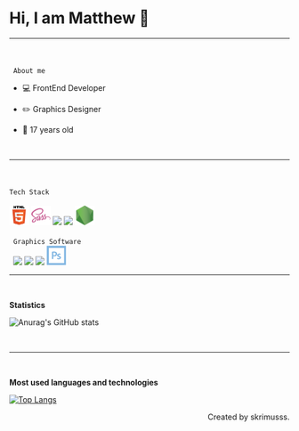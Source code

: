 <h1>Hi, I am Matthew 👋</h1>

---

<br>
<code>
 About me
</code>

- 💻 FrontEnd Developer

- ✏️ Graphics Designer

- 👦 17 years old

<br>

---

<br>

<code>
Tech Stack
</code>

<br>

 <img src="https://raw.githubusercontent.com/devicons/devicon/master/icons/html5/html5-original-wordmark.svg" height="35"/>

 <img src="https://raw.githubusercontent.com/devicons/devicon/master/icons/sass/sass-original.svg" height="35"/>

 <img src="https://upload.wikimedia.org/wikipedia/commons/4/4c/Typescript_logo_2020.svg" height="35">

 <img src="https://www.vectorlogo.zone/logos/git-scm/git-scm-icon.svg" height="35"/>

 <img src="https://raw.githubusercontent.com/github/explore/80688e429a7d4ef2fca1e82350fe8e3517d3494d/topics/nodejs/nodejs.png" height="35"/>

 <br>
 
 <code>
 Graphics Software
 </code>
 
 <img src="https://cdn.worldvectorlogo.com/logos/adobe-xd.svg" height="35"/>

 <img src="https://www.vectorlogo.zone/logos/adobe_illustrator/adobe_illustrator-icon.svg" height="35"/>

 <img src="https://download.blender.org/branding/community/blender_community_badge_white.svg" height="35"/>

 <img src="https://raw.githubusercontent.com/devicons/devicon/master/icons/photoshop/photoshop-line.svg" height="35"/>

 <br>
 
 ---
 
 <br>
 
 **Statistics**
 
![Anurag's GitHub stats](https://github-readme-stats.vercel.app/api?username=skrimusss&show_icons=true)
  
 <br>
  
---

<br>

 **Most used languages and technologies**

[![Top Langs](https://github-readme-stats.vercel.app/api/top-langs/?username=skrimusss&layout=compact)](https://github.com/anuraghazra/github-readme-stats)

<p align="right"> Created by skrimusss. </p>
